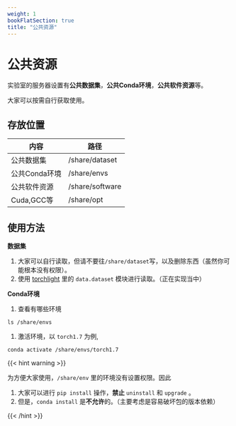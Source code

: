 ```yaml
---
weight: 1
bookFlatSection: true
title: "公共资源"
---
```


# 公共资源

实验室的服务器设置有**公共数据集**，**公共Conda环境**，**公共软件资源**等。

大家可以按需自行获取使用。

## 存放位置

| 内容          | 路径            |
| ------------- | --------------- |
| 公共数据集    | /share/dataset  |
| 公共Conda环境 | /share/envs     |
| 公共软件资源  | /share/software |
| Cuda,GCC等    | /share/opt      |


## 使用方法

**数据集**

1. 大家可以自行读取，但请不要往`/share/dataset`写，以及删除东西（虽然你可能根本没有权限）。
2. 使用 [torchlight]() 里的 `data.dataset` 模块进行读取。（正在实现当中）


**Conda环境**

1. 查看有哪些环境

```shell
ls /share/envs
```

1. 激活环境，以 `torch1.7` 为例,

```shell
conda activate /share/envs/torch1.7
```

{{< hint warning >}}

为方便大家使用，`/share/env` 里的环境没有设置权限。因此

1. 大家可以进行 `pip install` 操作，**禁止** `uninstall` 和 `upgrade` 。
2. 但是，`conda install` 是**不允许**的。（主要考虑是容易破坏包的版本依赖）

{{< /hint >}}

